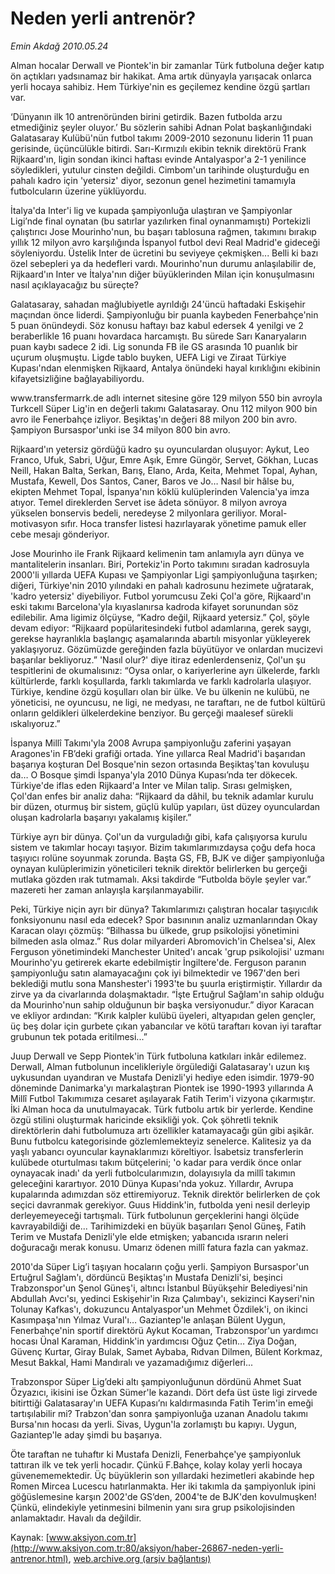 # Neden yerli antrenör?

*Emin Akdağ 2010.05.24*

<font class="agenda2NewsSpot">
 Alman hocalar Derwall ve Piontek'in bir zamanlar Türk futboluna değer katıp ön açtıkları yadsınamaz bir hakikat. Ama artık  dünyayla yarışacak onlarca yerli hocaya sahibiz. Hem Türkiye'nin es geçilemez  kendine özgü şartları var.
</font>
<font class="newsDetail">
 <p class="MsoNormal">
  ‘Dünyanın ilk 10 antrenöründen birini getirdik. Bazen futbolda arzu etmediğiniz şeyler oluyor.’ Bu sözlerin sahibi Adnan Polat başkanlığındaki Galatasaray Kulübü'nün futbol takımı 2009-2010 sezonunu liderin 11 puan gerisinde, üçüncülükle bitirdi. Sarı-Kırmızılı ekibin teknik direktörü Frank Rijkaard'ın, ligin sondan ikinci haftası evinde Antalyaspor'a 2-1 yenilince söyledikleri, yutulur cinsten değildi. Cimbom'un tarihinde oluşturduğu en pahalı kadro için 'yetersiz' diyor, sezonun genel hezimetini tamamıyla futbolcuların üzerine yüklüyordu.
 </p>
 <p class="MsoNormal">
  İtalya'da Inter'i lig ve kupada şampiyonluğa ulaştıran ve Şampiyonlar Ligi’nde final oynatan (bu satırlar yazılırken final oynanmamıştı) Portekizli çalıştırıcı Jose Mourinho'nun, bu başarı tablosuna rağmen, takımını bırakıp yıllık 12 milyon avro karşılığında İspanyol futbol devi Real Madrid'e gideceği söyleniyordu. Üstelik Inter de ücretini bu seviyeye çekmişken... Belli ki bazı özel sebepleri ya da hedefleri vardı. Mourinho'nun durumu anlaşılabilir de, Rijkaard'ın Inter ve İtalya'nın diğer büyüklerinden Milan için konuşulmasını nasıl açıklayacağız bu süreçte?
 </p>
 <p class="MsoNormal">
  Galatasaray, sahadan mağlubiyetle ayrıldığı 24'üncü haftadaki Eskişehir maçından önce liderdi. Şampiyonluğu bir puanla kaybeden Fenerbahçe'nin 5 puan önündeydi. Söz konusu haftayı baz kabul edersek 4 yenilgi ve 2 beraberlikle 16 puanı hovardaca harcamıştı. Bu sürede Sarı Kanaryaların puan kaybı sadece 2 idi. Lig sonunda FB ile GS arasında 10 puanlık bir uçurum oluşmuştu. Ligde tablo buyken, UEFA Ligi ve Ziraat Türkiye Kupası'ndan elenmişken Rijkaard, Antalya önündeki hayal kırıklığını ekibinin kifayetsizliğine bağlayabiliyordu.
 </p>
 <p class="MsoNormal">
  www.transfermarrk.de adlı internet sitesine göre 129 milyon 550 bin avroyla Turkcell Süper Lig'in en değerli takımı Galatasaray. Onu 112 milyon 900 bin avro ile Fenerbahçe izliyor. Beşiktaş'ın değeri 88 milyon 200 bin avro. Şampiyon Bursaspor'unki ise 34 milyon 800 bin avro.
 </p>
 <p class="MsoNormal">
  Rijkaard'ın yetersiz gördüğü kadro şu oyunculardan oluşuyor: Aykut, Leo Franco, Ufuk, Sabri, Uğur, Emre Aşık, Emre Güngör, Servet, Gökhan, Lucas Neill, Hakan Balta, Serkan, Barış, Elano, Arda, Keita, Mehmet Topal, Ayhan, Mustafa, Kewell, Dos Santos, Caner, Baros ve Jo… Nasıl bir hâlse bu, ekipten Mehmet Topal, İspanya'nın köklü kulüplerinden Valencia'ya imza atıyor. Temel direklerden Servet ise âdeta sönüyor. 8 milyon avroya yükselen bonservis bedeli, neredeyse 2 milyonlara geriliyor. Moral-motivasyon sıfır. Hoca transfer listesi hazırlayarak yönetime pamuk eller cebe mesajı gönderiyor.
 </p>
 <p class="MsoNormal">
  Jose Mourinho ile Frank Rijkaard kelimenin tam anlamıyla ayrı dünya ve mantalitelerin insanları. Biri, Portekiz'in Porto takımını sıradan kadrosuyla 2000'li yıllarda UEFA Kupası ve Şampiyonlar Ligi şampiyonluğuna taşırken; diğeri, Türkiye'nin 2010 yılındaki en pahalı kadrosunu hezimete uğratarak, 'kadro yetersiz' diyebiliyor. Futbol yorumcusu Zeki Çol'a göre, Rijkaard'ın eski takımı Barcelona'yla kıyaslanırsa kadroda kifayet sorunundan söz edilebilir. Ama ligimiz ölçüyse, “Kadro değil, Rijkaard yetersiz.” Çol, şöyle devam ediyor: “Rijkaard popülaritesindeki futbol adamlarına, gerek saygı, gerekse hayranlıkla başlangıç aşamalarında abartılı misyonlar yükleyerek yaklaşıyoruz. Gözümüzde gereğinden fazla büyütüyor ve onlardan mucizevi başarılar bekliyoruz.” 'Nasıl olur?' diye itiraz edenlerdenseniz, Çol'un şu tespitlerini de okumalısınız: “Oysa onlar, o kariyerlerine ayrı ülkelerde, farklı kültürlerde, farklı koşullarda, farklı takımlarda ve farklı kadrolarla ulaşıyor. Türkiye, kendine özgü koşulları olan bir ülke. Ve bu ülkenin ne kulübü, ne yöneticisi, ne oyuncusu, ne ligi, ne medyası, ne taraftarı, ne de futbol kültürü onların geldikleri ülkelerdekine benziyor. Bu gerçeği maalesef sürekli ıskalıyoruz.”
 </p>
 <p class="MsoNormal">
  İspanya Millî Takımı'yla 2008 Avrupa şampiyonluğu zaferini yaşayan Aragones'in FB’deki grafiği ortada. Yine yıllarca Real Madrid'i başarıdan başarıya koşturan Del Bosque'nin sezon ortasında Beşiktaş'tan kovuluşu da… O Bosque şimdi İspanya'yla 2010 Dünya Kupası’nda ter dökecek. Türkiye'de iflas eden Rijkaard'a Inter ve Milan talip. Sırası gelmişken, Çol'dan enfes bir analiz daha: “Rijkaard da dâhil, bu teknik adamlar kurulu bir düzen, oturmuş bir sistem, güçlü kulüp yapıları, üst düzey oyunculardan oluşan kadrolarla başarıyı yakalamış kişiler.”
 </p>
 <p class="MsoNormal">
  Türkiye ayrı bir dünya. Çol'un da vurguladığı gibi, kafa çalışıyorsa kurulu sistem ve takımlar hocayı taşıyor. Bizim takımlarımızdaysa çoğu defa hoca taşıyıcı rolüne soyunmak zorunda. Başta GS, FB, BJK ve diğer şampiyonluğa oynayan kulüplerimizin yöneticileri teknik direktör belirlerken bu gerçeği mutlaka gözden ırak tutmamalı. Aksi takdirde “Futbolda böyle şeyler var.” mazereti her zaman anlayışla karşılanmayabilir.
 </p>
 <p class="MsoNormal">
  Peki, Türkiye niçin ayrı bir dünya? Takımlarımızı çalıştıran hocalar taşıyıcılık fonksiyonunu nasıl eda edecek? Spor basınının analiz uzmanlarından Okay Karacan olayı çözmüş: “Bilhassa bu ülkede, grup psikolojisi yönetimini bilmeden asla olmaz.” Rus dolar milyarderi Abromovich'in Chelsea'si, Alex Ferguson yönetimindeki Manchester United'ı ancak 'grup psikolojisi' uzmanı Mourinho'yu getirerek ekarte edebilmiştir İngiltere'de. Ferguson paranın şampiyonluğu satın alamayacağını çok iyi bilmektedir ve 1967'den beri beklediği mutlu sona Manshester'i 1993'te bu şuurla eriştirmiştir. Yıllardır da zirve ya da civarlarında dolaşmaktadır. “İşte Ertuğrul Sağlam'ın sahip olduğu da Mourinho'nun sahip olduğunun bir başka versiyonudur.” diyor Karacan ve ekliyor ardından: “Kırık kalpler kulübü üyeleri, altyapıdan gelen gençler, üç beş dolar için gurbete çıkan yabancılar ve kötü taraftarı kovan iyi taraftar grubunun tek potada eritilmesi...”
 </p>
 <p class="MsoNormal">
  Juup Derwall ve Sepp Piontek'in Türk futboluna katkıları inkâr edilemez. Derwall, Alman futbolunun incelikleriyle örgülediği Galatasaray'ı uzun kış uykusundan uyandıran ve Mustafa Denizli'yi hediye eden isimdir. 1979-90 döneminde Danimarka'yı markalaştıran Piontek ise 1990-1993 yıllarında A Millî Futbol Takımımıza cesaret aşılayarak
  <span>
  </span>
  Fatih Terim'i vizyona çıkarmıştır. İki Alman hoca da
  <span>
  </span>
  unutulmayacak. Türk futbolu artık bir yerlerde. Kendine özgü stilini oluşturmak haricinde eksikliği yok. Çok şöhretli teknik direktörlerin dahi futbolumuza artı özellikler katamayacağı gün gibi aşikâr. Bunu futbolcu kategorisinde gözlemlemekteyiz senelerce. Kalitesiz ya da yaşlı yabancı oyuncular kaynaklarımızı köreltiyor. İsabetsiz transferlerin kulübede oturtulması takım bütçelerini; 'o kadar para verdik önce onlar oynayacak inadı' da yerli futbolcularımızın, dolayısıyla da millî takımın geleceğini karartıyor. 2010 Dünya Kupası'nda yokuz. Yıllardır, Avrupa kupalarında adımızdan söz ettiremiyoruz. Teknik direktör belirlerken de çok seçici davranmak gerekiyor. Guus Hiddink'in, futbolda yeni nesil derleyip derleyemeyeceği tartışmalı. Türk futbolunun gerçeklerini hangi ölçüde kavrayabildiği de... Tarihimizdeki en büyük başarıları Şenol Güneş, Fatih Terim ve Mustafa Denizli'yle elde etmişken; yabancıda ısrarın neleri doğuracağı merak konusu. Umarız ödenen millî fatura fazla can yakmaz.
 </p>
 <p class="MsoNormal">
  2010'da Süper Lig’i taşıyan hocaların çoğu yerli. Şampiyon Bursaspor'un Ertuğrul Sağlam'ı, dördüncü Beşiktaş'ın Mustafa Denizli'si, beşinci Trabzonspor'un Şenol Güneş'i, altıncı İstanbul Büyükşehir Belediyesi'nin Abdullah Avcı'sı, yedinci Eskişehir'in Rıza Çalımbay'ı, sekizinci Kayseri'nin Tolunay Kafkas'ı, dokuzuncu Antalyaspor'un Mehmet Özdilek'i, on ikinci Kasımpaşa'nın Yılmaz Vural'ı… Gaziantep'le anlaşan Bülent Uygun, Fenerbahçe'nin sportif direktörü Aykut Kocaman, Trabzonspor'un yardımcı hocası Ünal Karaman, Hiddink'in yardımcısı Oğuz Çetin… Ziya Doğan, Güvenç Kurtar, Giray Bulak, Samet Aybaba, Rıdvan Dilmen, Bülent Korkmaz, Mesut Bakkal, Hami Mandıralı ve yazamadığımız diğerleri...
 </p>
 <p class="MsoNormal">
  Trabzonspor Süper Lig’deki altı şampiyonluğunun dördünü Ahmet Suat Özyazıcı, ikisini ise Özkan Sümer'le kazandı. Dört defa üst üste ligi zirvede bitirttiği Galatasaray'ın UEFA Kupası’nı kaldırmasında Fatih Terim'in emeği tartışılabilir mi? Trabzon'dan sonra şampiyonluğa uzanan Anadolu takımı Bursa'nın hocası da yerli. Sivas, Uygun'la zorlamıştı bu kapıyı. Uygun, Gaziantep'le aday şimdi bu başarıya.
 </p>
 <p class="MsoNormal">
  Öte taraftan ne tuhaftır ki Mustafa Denizli, Fenerbahçe'ye şampiyonluk tattıran ilk ve tek yerli hocadır. Çünkü F.Bahçe, kolay kolay yerli hocaya güvenememektedir. Üç büyüklerin son yıllardaki hezimetleri akabinde hep Romen Mircea Lucescu hatırlanmakta. Her iki takımla da şampiyonluk ipini göğüslemesine karşın 2002'de GS’den, 2004'te de BJK'den kovulmuşken! Çünkü, elindekiyle yetinmesini bilmenin yanı sıra grup psikolojisinden anlamaktadır. Havalı da değildir.
 </p>
 <p>
 </p>
</font>

Kaynak: [www.aksiyon.com.tr](http://www.aksiyon.com.tr:80/aksiyon/haber-26867-neden-yerli-antrenor.html), [web.archive.org (arşiv bağlantısı)](http://web.archive.org/web/20100604043646/http://www.aksiyon.com.tr:80/aksiyon/haber-26867-neden-yerli-antrenor.html)
